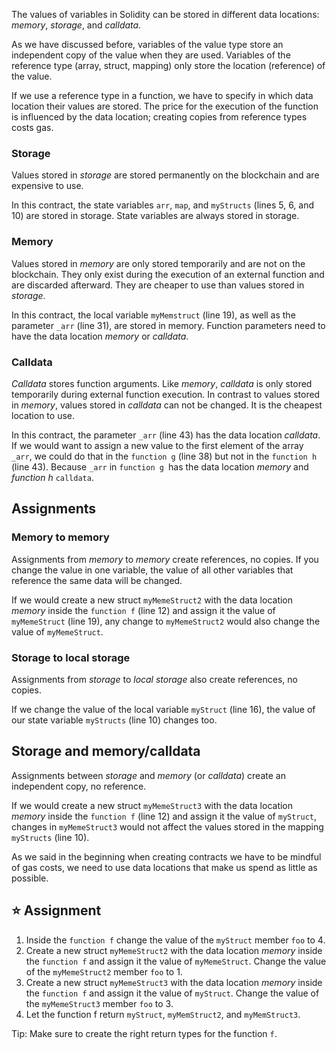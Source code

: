 The values of variables in Solidity can be stored in different data locations: *memory*, *storage*, and *calldata*.

As we have discussed before, variables of the value type store an independent copy of the value when they are used. Variables of the reference type (array, struct, mapping) only store the location (reference) of the value.

If we use a reference type in a function, we have to specify in which data location their values are stored. The price for the execution of the function is influenced by the data location; creating copies from reference types costs gas.

### Storage
Values stored in *storage* are stored permanently on the blockchain and are expensive to use.

In this contract, the state variables `arr`, `map`, and `myStructs` (lines 5, 6, and 10) are stored in storage. State variables are always stored in storage.

### Memory
Values stored in *memory* are only stored temporarily and are not on the blockchain. They only exist during the execution of an external function and are discarded afterward. They are cheaper to use than values stored in *storage*.

In this contract, the local variable `myMemstruct` (line 19), as well as the parameter `_arr` (line 31), are stored in memory. Function parameters need to have the data location *memory* or *calldata*.

### Calldata
*Calldata* stores function arguments. Like *memory*, *calldata* is only stored temporarily during external function execution. In contrast to values stored in *memory*, values stored in *calldata* can not be changed. It is the cheapest location to use.

In this contract, the parameter `_arr` (line 43) has the data location *calldata*. If we would want to assign a new value to the first element of the array `_arr`, we could do that in the `function g` (line 38) but not in the `function h` (line 43). Because `_arr` in `function g `has the data location *memory* and *function h* `calldata`.

## Assignments

### Memory to memory
Assignments from *memory* to *memory* create references, no copies. If you change the value in one variable, the value of all other variables that reference the same data will be changed.

If we would create a new struct `myMemeStruct2` with the data location *memory* inside the `function f` (line 12) and assign it the value of `myMemeStruct` (line 19), any change to `myMemeStruct2` would also change the value of `myMemeStruct`.

### Storage to local storage
Assignments from *storage* to *local storage* also create references, no copies.

If we change the value of the local variable `myStruct` (line 16), the value of our state variable `myStructs` (line 10) changes too.

## Storage and memory/calldata
Assignments between *storage* and *memory* (or *calldata*) create an independent copy, no reference.

If we would create a new struct `myMemeStruct3` with the data location *memory* inside the `function f` (line 12) and assign it the value of `myStruct`, changes in `myMemeStruct3` would not affect the values stored in the mapping `myStructs` (line 10).

As we said in the beginning when creating contracts we have to be mindful of gas costs, we need to use data locations that make us spend as little as possible.

## ⭐️ Assignment
1. Inside the `function f` change the value of the `myStruct` member `foo` to 4.
2. Create a new struct `myMemeStruct2` with the data location *memory* inside the `function f` and assign it the value of `myMemeStruct`. Change the value of the `myMemeStruct2` member `foo` to 1.
3. Create a new struct `myMemeStruct3` with the data location *memory* inside the `function f` and assign it the value of `myStruct`. Change the value of the `myMemeStruct3` member `foo` to 3.
4. Let the function f return `myStruct`, `myMemStruct2`, and `myMemStruct3`.

Tip: Make sure to create the right return types for the function `f`.
